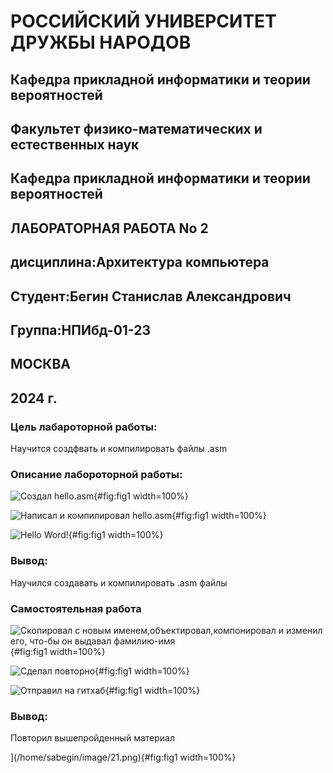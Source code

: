 # РОССИЙСКИЙ УНИВЕРСИТЕТ ДРУЖБЫ НАРОДОВ 
## Кафедра прикладной информатики и теории вероятностей
## Факультет физико-математических и естественных наук
## Кафедра прикладной информатики и теории вероятностей
## ЛАБОРАТОРНАЯ РАБОТА No 2
## дисциплина:Архитектура компьютера
## Студент:Бегин Станислав Александрович
## Группа:НПИбд-01-23
## МОСКВА
## 2024 г.


### Цель лабароторной работы:
Научится создфвать и компилировать файлы .asm

### Описание лабороторной работы:
![Создал hello.asm](/home/sabegin/image/21.png){#fig:fig1 width=100%}

![Написал и компилировал hello.asm](/home/sabegin/image/22.png){#fig:fig1 width=100%}

![Hello Word!](/home/sabegin/image/23.png){#fig:fig1 width=100%}

### Вывод:
Научился создавать и компилировать .asm файлы

### Самостоятельная работа 

![Скопировал с новым именем,объектировал,компонировал и изменил его, что-бы он выдавал фамилию-имя](/home/sabegin/image/24.png){#fig:fig1 width=100%}

![Сделал повторно](/home/sabegin/image/25.png){#fig:fig1 width=100%}

![Отправил на гитхаб](/home/sabegin/image/26.png){#fig:fig1 width=100%}

### Вывод:
Повторил вышепройденный материал





](/home/sabegin/image/21.png){#fig:fig1 width=100%}
